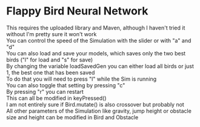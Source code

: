 # Flappy Bird Neural Network
This requires the uploaded library and Maven, although I haven't tried it without I'm pretty sure it won't work  
You can control the speed of the Simulation with the slider or with "a" and "d"  
You can also load and save your models, which saves only the two best birds ("l" for load and "s" for save)  
By changing the variable loadSavedGen you can either load all birds or just 1, the best one that has been saved  
To do that you will need to press "l" while the Sim is running  
You can also toggle that setting by pressing "c"  
By pressing "r" you can restart  
This can all be modified in keyPressed()  
I am not entirely sure if Bird.mutate() is also crossover but probably not  
All other parameters of the Simulation like gravity, jump height or obstacle size and height can be modified in Bird and Obstacle  
